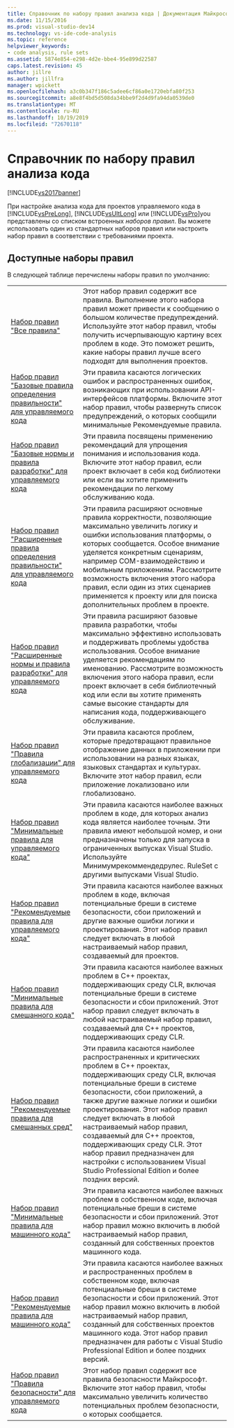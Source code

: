 ```yaml
---
title: Справочник по набору правил анализа кода | Документация Майкрософт
ms.date: 11/15/2016
ms.prod: visual-studio-dev14
ms.technology: vs-ide-code-analysis
ms.topic: reference
helpviewer_keywords:
- code analysis, rule sets
ms.assetid: 5874e854-e298-4d2e-bbe4-95e899d22587
caps.latest.revision: 45
author: jillre
ms.author: jillfra
manager: wpickett
ms.openlocfilehash: a3c0b347f186c5adee6cf86a0e1720ebfa80f253
ms.sourcegitcommit: a8e8f4bd5d508da34bbe9f2d4d9fa94da0539de0
ms.translationtype: MT
ms.contentlocale: ru-RU
ms.lasthandoff: 10/19/2019
ms.locfileid: "72670118"
---
```

# <a name="code-analysis-rule-set-reference"></a>Справочник по набору правил анализа кода
[!INCLUDE[vs2017banner](../includes/vs2017banner.md)]

При настройке анализа кода для проектов управляемого кода в [!INCLUDE[vsPreLong](../includes/vsprelong-md.md)], [!INCLUDE[vsUltLong](../includes/vsultlong-md.md)] или [!INCLUDE[vsPro](../includes/vspro-md.md)]you представлены со списком встроенных *наборов правил*. Вы можете использовать один из стандартных наборов правил или настроить набор правил в соответствии с требованиями проекта.

## <a name="available-rule-sets"></a>Доступные наборы правил
 В следующей таблице перечислены наборы правил по умолчанию:

|||
|-|-|
|[Набор правил "Все правила"](../code-quality/all-rules-rule-set.md)|Этот набор правил содержит все правила. Выполнение этого набора правил может привести к сообщению о большом количестве предупреждений. Используйте этот набор правил, чтобы получить исчерпывающую картину всех проблем в коде. Это поможет решить, какие наборы правил лучше всего подходят для выполнения проектов.|
|[Набор правил "Базовые правила определения правильности" для управляемого кода](../code-quality/basic-correctness-rules-rule-set-for-managed-code.md)|Эти правила касаются логических ошибок и распространенных ошибок, возникающих при использовании API-интерфейсов платформы. Включите этот набор правил, чтобы развернуть список предупреждений, о которых сообщили минимальные Рекомендуемые правила.|
|[Набор правил "Базовые нормы и правила разработки" для управляемого кода](../code-quality/basic-design-guideline-rules-rule-set-for-managed-code.md)|Эти правила посвящены применению рекомендаций для упрощения понимания и использования кода. Включите этот набор правил, если проект включает в себя код библиотеки или если вы хотите применить рекомендации по легкому обслуживанию кода.|
|[Набор правил "Расширенные правила определения правильности" для управляемого кода](../code-quality/extended-correctness-rules-rule-set-for-managed-code.md)|Эти правила расширяют основные правила корректности, позволяющие максимально увеличить логику и ошибки использования платформы, о которых сообщается. Особое внимание уделяется конкретным сценариям, например COM-взаимодействию и мобильным приложениям. Рассмотрите возможность включения этого набора правил, если один из этих сценариев применяется к проекту или для поиска дополнительных проблем в проекте.|
|[Набор правил "Расширенные нормы и правила разработки" для управляемого кода](../code-quality/extended-design-guidelines-rules-rule-set-for-managed-code.md)|Эти правила расширяют базовые правила разработки, чтобы максимально эффективно использовать и поддерживать проблемы удобства использования. Особое внимание уделяется рекомендациям по именованию. Рассмотрите возможность включения этого набора правил, если проект включает в себя библиотечный код или если вы хотите применять самые высокие стандарты для написания кода, поддерживающего обслуживание.|
|[Набор правил "Правила глобализации" для управляемого кода](../code-quality/globalization-rules-rule-set-for-managed-code.md)|Эти правила касаются проблем, которые предотвращают правильное отображение данных в приложении при использовании на разных языках, языковых стандартах и культурах. Включите этот набор правил, если приложение локализовано или глобализовано.|
|[Набор правил "Минимальные правила для управляемого кода"](../code-quality/managed-minimun-rules-rule-set-for-managed-code.md)|Эти правила касаются наиболее важных проблем в коде, для которых анализ кода является наиболее точным.  Эти правила имеют небольшой номер, и они предназначены только для запуска в ограниченных выпусках Visual Studio.  Используйте Минимумрекоммендедрулес. RuleSet с другими выпусками Visual Studio.|
|[Набор правил "Рекомендуемые правила для управляемого кода"](../code-quality/managed-recommended-rules-rule-set-for-managed-code.md)|Эти правила касаются наиболее важных проблем в коде, включая потенциальные бреши в системе безопасности, сбои приложений и другие важные ошибки логики и проектирования. Этот набор правил следует включать в любой настраиваемый набор правил, создаваемый для проектов.|
|[Набор правил "Минимальные правила для смешанного кода"](../code-quality/mixed-minimum-rules-rule-set.md)|Эти правила касаются наиболее важных проблем в C++ проектах, поддерживающих среду CLR, включая потенциальные бреши в системе безопасности и сбои приложений. Этот набор правил следует включать в любой настраиваемый набор правил, создаваемый для C++ проектов, поддерживающих среду CLR.|
|[Набор правил "Рекомендуемые правила для смешанных сред"](../code-quality/mixed-recommended-rules-rule-set.md)|Эти правила касаются наиболее распространенных и критических проблем в C++ проектах, поддерживающих среду CLR, включая потенциальные бреши в системе безопасности, сбои приложений, а также другие важные логики и ошибки проектирования. Этот набор правил следует включать в любой настраиваемый набор правил, создаваемый для C++ проектов, поддерживающих среду CLR.  Этот набор правил предназначен для настройки с использованием Visual Studio Professional Edition и более поздних версий.|
|[Набор правил "Минимальные правила для машинного кода"](../code-quality/native-minimum-rules-rule-set.md)|Эти правила касаются наиболее важных проблем в собственном коде, включая потенциальные бреши в системе безопасности и сбои приложений. Этот набор правил можно включить в любой настраиваемый набор правил, созданный для собственных проектов машинного кода.|
|[Набор правил "Рекомендуемые правила для машинного кода"](../code-quality/native-recommended-rules-rule-set.md)|Эти правила касаются наиболее важных и распространенных проблем в собственном коде, включая потенциальные бреши в системе безопасности и сбои приложений.  Этот набор правил можно включить в любой настраиваемый набор правил, созданный для собственных проектов машинного кода.  Этот набор правил предназначен для работы с Visual Studio Professional Edition и более поздних версий.|
|[Набор правил "Правила безопасности" для управляемого кода](../code-quality/security-rules-rule-set-for-managed-code.md)|Этот набор правил содержит все правила безопасности Майкрософт. Включите этот набор правил, чтобы максимально увеличить количество потенциальных проблем безопасности, о которых сообщается.|
